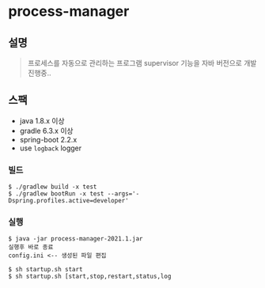 # process-manager

## 설명
> 프로세스를 자동으로 관리하는 프로그램
> supervisor 기능을 자바 버전으로 개발진행중..

## 스팩
- java 1.8.x 이상
- gradle 6.3.x 이상
- spring-boot 2.2.x
- use `logback` logger

### 빌드
```
$ ./gradlew build -x test
$ ./gradlew bootRun -x test --args='-Dspring.profiles.active=developer'
``` 

### 실행
``` 
$ java -jar process-manager-2021.1.jar
실행후 바로 종료 
config.ini <-- 생성된 파일 편집

$ sh startup.sh start
$ sh startup.sh [start,stop,restart,status,log

```

